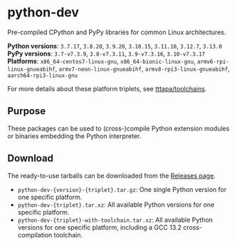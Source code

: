 # python-dev

Pre-compiled CPython and PyPy libraries for common Linux architectures.

**Python versions**: `3.7.17`, `3.8.20`, `3.9.20`, `3.10.15`, `3.11.10`, `3.12.7`, `3.13.0`  
**PyPy versions**: `3.7-v7.3.9`, `3.8-v7.3.11`, `3.9-v7.3.16`, `3.10-v7.3.17`  
**Platforms**: `x86_64-centos7-linux-gnu`, `x86_64-bionic-linux-gnu`, `armv6-rpi-linux-gnueabihf`, `armv7-neon-linux-gnueabihf`, `armv8-rpi3-linux-gnueabihf`, `aarch64-rpi3-linux-gnu`

For more details about these platform triplets, see [tttapa/toolchains](https://github.com/tttapa/toolchains).

## Purpose

These packages can be used to (cross-)compile Python extension modules or
binaries embedding the Python interpreter.

## Download

The ready-to-use tarballs can be downloaded from the [Releases page](https://github.com/tttapa/python-dev/releases).

- `python-dev-{version}-{triplet}.tar.gz`: One single Python version for one specific platform.
- `python-dev-{triplet}.tar.xz`: All available Python versions for one specific platform.
- `python-dev-{triplet}-with-toolchain.tar.xz`: All available Python versions for one specific platform, including a GCC 13.2 cross-compilation toolchain.

